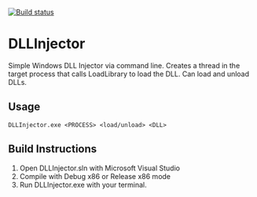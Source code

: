 [![Build status](https://ci.appveyor.com/api/projects/status/lem2q5j6egp5g8x2?svg=true)](https://ci.appveyor.com/project/e7ite/dllinjector)

# DLLInjector
Simple Windows DLL Injector via command line. Creates a thread in the target process that calls LoadLibrary to load the DLL. Can load and unload DLLs.

## Usage
    DLLInjector.exe <PROCESS> <load/unload> <DLL>
  
## Build Instructions
1. Open DLLInjector.sln with Microsoft Visual Studio
2. Compile with Debug x86 or Release x86 mode
3. Run DLLInjector.exe with your terminal.
